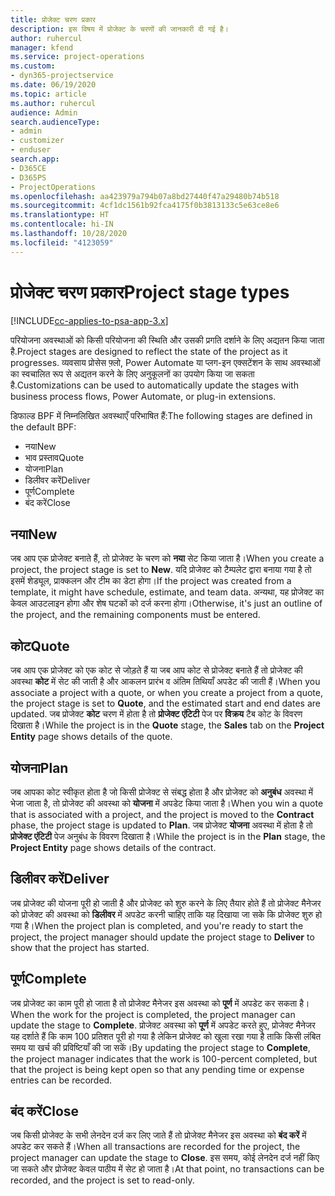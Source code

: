```yaml
---
title: प्रोजेक्ट चरण प्रकार
description: इस विषय में प्रोजेक्ट के चरणों की जानकारी दी गई है।
author: ruhercul
manager: kfend
ms.service: project-operations
ms.custom:
- dyn365-projectservice
ms.date: 06/19/2020
ms.topic: article
ms.author: ruhercul
audience: Admin
search.audienceType:
- admin
- customizer
- enduser
search.app:
- D365CE
- D365PS
- ProjectOperations
ms.openlocfilehash: aa423979a794b07a8bd27440f47a29480b74b518
ms.sourcegitcommit: 4cf1dc1561b92fca4175f0b3813133c5e63ce8e6
ms.translationtype: HT
ms.contentlocale: hi-IN
ms.lasthandoff: 10/28/2020
ms.locfileid: "4123059"
---
```

# <a name="project-stage-types"></a><span data-ttu-id="c0b2c-103">प्रोजेक्ट चरण प्रकार</span><span class="sxs-lookup"><span data-stu-id="c0b2c-103">Project stage types</span></span> 

[!INCLUDE[cc-applies-to-psa-app-3.x](../includes/cc-applies-to-psa-app-3x.md)]

<span data-ttu-id="c0b2c-104">परियोजना अवस्थाओं को किसी परियोजना की स्थिति और उसकी प्रगति दर्शाने के लिए अद्यतन किया जाता है.</span><span class="sxs-lookup"><span data-stu-id="c0b2c-104">Project stages are designed to reflect the state of the project as it progresses.</span></span> <span data-ttu-id="c0b2c-105">व्यवसाय प्रोसेस फ़्लो, Power Automate या प्लग-इन एक्सटेंशन के साथ अवस्थाओं का स्वचालित रूप से अद्यतन करने के लिए अनुकूलनों का उपयोग किया जा सकता है.</span><span class="sxs-lookup"><span data-stu-id="c0b2c-105">Customizations can be used to automatically update the stages with business process flows, Power Automate, or plug-in extensions.</span></span>

<span data-ttu-id="c0b2c-106">डिफाल्ड BPF में निम्नलिखित अवस्थाएँ परिभाषित हैं:</span><span class="sxs-lookup"><span data-stu-id="c0b2c-106">The following stages are defined in the default BPF:</span></span>

- <span data-ttu-id="c0b2c-107">नया</span><span class="sxs-lookup"><span data-stu-id="c0b2c-107">New</span></span>
- <span data-ttu-id="c0b2c-108">भाव प्रस्ताव</span><span class="sxs-lookup"><span data-stu-id="c0b2c-108">Quote</span></span>
- <span data-ttu-id="c0b2c-109">योजना</span><span class="sxs-lookup"><span data-stu-id="c0b2c-109">Plan</span></span>
- <span data-ttu-id="c0b2c-110">डिलीवर करें</span><span class="sxs-lookup"><span data-stu-id="c0b2c-110">Deliver</span></span>
- <span data-ttu-id="c0b2c-111">पूर्ण</span><span class="sxs-lookup"><span data-stu-id="c0b2c-111">Complete</span></span>
- <span data-ttu-id="c0b2c-112">बंद करें</span><span class="sxs-lookup"><span data-stu-id="c0b2c-112">Close</span></span> 

## <a name="new"></a><span data-ttu-id="c0b2c-113">नया</span><span class="sxs-lookup"><span data-stu-id="c0b2c-113">New</span></span>

<span data-ttu-id="c0b2c-114">जब आप एक प्रोजेक्ट बनाते हैं, तो प्रोजेक्ट के चरण को **नया** सेट किया जाता है।</span><span class="sxs-lookup"><span data-stu-id="c0b2c-114">When you create a project, the project stage is set to **New**.</span></span> <span data-ttu-id="c0b2c-115">यदि प्रोजेक्ट को टैम्पलेट द्वारा बनाया गया है तो इसमें शेड्यूल, प्राक्कलन और टीम का डेटा होगा।</span><span class="sxs-lookup"><span data-stu-id="c0b2c-115">If the project was created from a template, it might have schedule, estimate, and team data.</span></span> <span data-ttu-id="c0b2c-116">अन्यथा, यह प्रोजेक्ट का केवल आउटलाइन होगा और शेष घटकों को दर्ज करना होगा।</span><span class="sxs-lookup"><span data-stu-id="c0b2c-116">Otherwise, it's just an outline of the project, and the remaining components must be entered.</span></span>

## <a name="quote"></a><span data-ttu-id="c0b2c-117">कोट</span><span class="sxs-lookup"><span data-stu-id="c0b2c-117">Quote</span></span>

<span data-ttu-id="c0b2c-118">जब आप एक प्रोजेक्ट को एक कोट से जोड़ते हैं या जब आप कोट से प्रोजेक्ट बनाते हैं तो प्रोजेक्ट की अवस्था **कोट** में सेट की जाती है और आकलन प्रारंभ व अंतिम तिथियाँ अपडेट की जाती हैं।</span><span class="sxs-lookup"><span data-stu-id="c0b2c-118">When you associate a project with a quote, or when you create a project from a quote, the project stage is set to **Quote**, and the estimated start and end dates are updated.</span></span> <span data-ttu-id="c0b2c-119">जब प्रोजेक्ट **कोट** चरण में होता है तो **प्रोजेक्ट एंटिटी** पेज पर **विक्रय** टैब कोट के विवरण दिखाता है।</span><span class="sxs-lookup"><span data-stu-id="c0b2c-119">While the project is in the **Quote** stage, the **Sales** tab on the **Project Entity** page shows details of the quote.</span></span>

## <a name="plan"></a><span data-ttu-id="c0b2c-120">योजना</span><span class="sxs-lookup"><span data-stu-id="c0b2c-120">Plan</span></span>

<span data-ttu-id="c0b2c-121">जब आपका कोट स्वीकृत होता है जो किसी प्रोजेक्ट से संबद्ध होता है और प्रोजेक्ट को **अनुबंध** अवस्था में भेजा जाता है, तो प्रोजेक्ट की अवस्था को **योजना** में अपडेट किया जाता है।</span><span class="sxs-lookup"><span data-stu-id="c0b2c-121">When you win a quote that is associated with a project, and the project is moved to the **Contract** phase, the project stage is updated to **Plan**.</span></span> <span data-ttu-id="c0b2c-122">जब प्रोजेक्ट **योजना** अवस्था में होता है तो **प्रोजेक्ट एंटिटी** पेज अनुबंध के विवरण दिखाता है।</span><span class="sxs-lookup"><span data-stu-id="c0b2c-122">While the project is in the **Plan** stage, the **Project Entity** page shows details of the contract.</span></span>

## <a name="deliver"></a><span data-ttu-id="c0b2c-123">डिलीवर करें</span><span class="sxs-lookup"><span data-stu-id="c0b2c-123">Deliver</span></span>

<span data-ttu-id="c0b2c-124">जब प्रोजेक्ट की योजना पूरी हो जाती है और प्रोजेक्ट को शुरु करने के लिए तैयार होते हैं तो प्रोजेक्ट मैनेजर को प्रोजेक्ट की अवस्था को **डिलीवर** में अपडेट करनी चाहिए ताकि यह दिखाया जा सके कि प्रोजेक्ट शुरु हो गया है।</span><span class="sxs-lookup"><span data-stu-id="c0b2c-124">When the project plan is completed, and you're ready to start the project, the project manager should update the project stage to **Deliver** to show that the project has started.</span></span>

## <a name="complete"></a><span data-ttu-id="c0b2c-125">पूर्ण</span><span class="sxs-lookup"><span data-stu-id="c0b2c-125">Complete</span></span> 

<span data-ttu-id="c0b2c-126">जब प्रोजेक्ट का काम पूरी हो जाता है तो प्रोजेक्ट मैनेजर इस अवस्था को **पूर्ण** में अपडेट कर सकता है।</span><span class="sxs-lookup"><span data-stu-id="c0b2c-126">When the work for the project is completed, the project manager can update the stage to **Complete**.</span></span> <span data-ttu-id="c0b2c-127">प्रोजेक्ट अवस्था को **पूर्ण** में अपडेट करते हुए, प्रोजेक्ट मैनेजर यह दर्शाते हैं कि काम 100 प्रतिशत पूरी हो गया है लेकिन प्रोजेक्ट को खुला रखा गया है ताकि किसी लंबित समय या खर्च की प्रविष्टियाँ की जा सकें।</span><span class="sxs-lookup"><span data-stu-id="c0b2c-127">By updating the project stage to **Complete**, the project manager indicates that the work is 100-percent completed, but that the project is being kept open so that any pending time or expense entries can be recorded.</span></span>

## <a name="close"></a><span data-ttu-id="c0b2c-128">बंद करें</span><span class="sxs-lookup"><span data-stu-id="c0b2c-128">Close</span></span>

<span data-ttu-id="c0b2c-129">जब किसी प्रोजेक्ट के सभी लेनदेन दर्ज कर लिए जाते हैं तो प्रोजेक्ट मैनेजर इस अवस्था को **बंद करें** में अपडेट कर सकते हैं।</span><span class="sxs-lookup"><span data-stu-id="c0b2c-129">When all transactions are recorded for the project, the project manager can update the stage to **Close**.</span></span> <span data-ttu-id="c0b2c-130">इस समय, कोई लेनदेन दर्ज नहीं किए जा सकते और प्रोजेक्ट केवल पाठीय में सेट हो जाता है।</span><span class="sxs-lookup"><span data-stu-id="c0b2c-130">At that point, no transactions can be recorded, and the project is set to read-only.</span></span>
